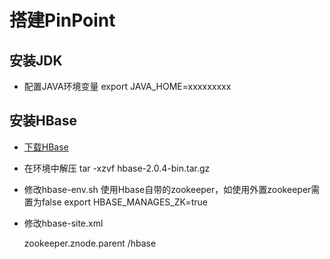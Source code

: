 # 搭建PinPoint


## 安装JDK
* 配置JAVA环境变量
    export JAVA_HOME=xxxxxxxxx

## 安装HBase
* [下载HBase](https://hbase.apache.org/downloads.html)
* 在环境中解压
    tar -xzvf hbase-2.0.4-bin.tar.gz
* 修改hbase-env.sh
    使用Hbase自带的zookeeper，如使用外置zookeeper需置为false
    export HBASE_MANAGES_ZK=true
* 修改hbase-site.xml

    <property>
        <name>zookeeper.znode.parent</name>
        <value>/hbase</value>
    </property>

